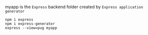 myapp is the `Express` backend folder created by `Express application generator` 
```
npm i express
npm i express-generator
express --view=pug myapp